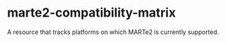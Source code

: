 # marte2-compatibility-matrix
A resource that tracks platforms on which MARTe2 is currently supported.

